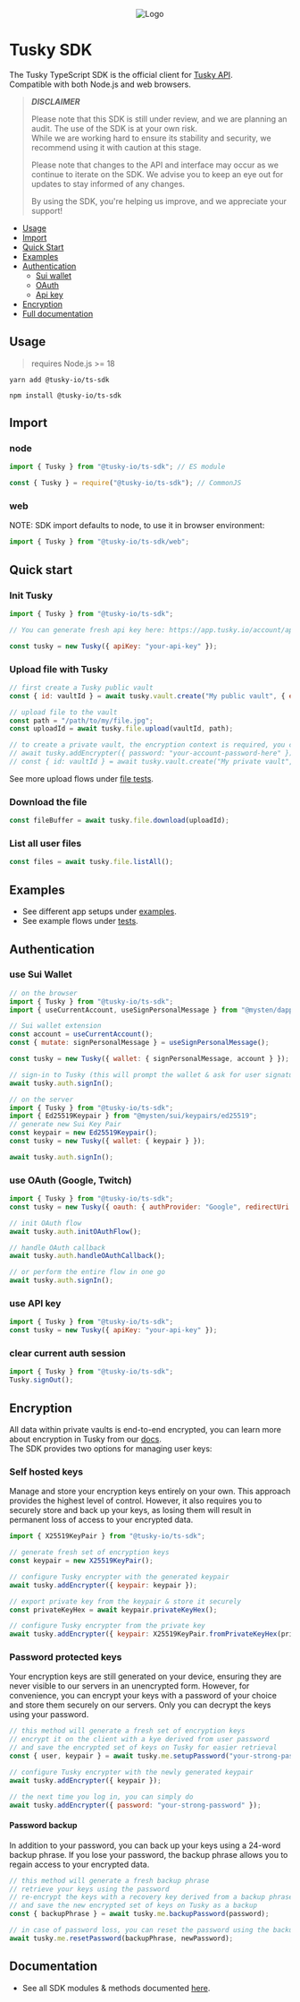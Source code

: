 <p align="center">
<img src="./og-image.png" alt="Logo">
</p>

# Tusky SDK

The Tusky TypeScript SDK is the official client for [Tusky API](https://docs.tusky.io/).\
Compatible with both Node.js and web browsers.


> **_DISCLAIMER_**
>
> Please note that this SDK is still under review, and we are planning an audit. The use of the SDK is at your own risk.\
> While we are working hard to ensure its stability and security, we recommend using it with caution at this stage.
>
> Please note that changes to the API and interface may occur as we continue to iterate on the SDK. We advise you to keep an eye out for updates to stay informed of any changes.
>
> By using the SDK, you're helping us improve, and we appreciate your support!


- [Usage](#usage)
- [Import](#import)
- [Quick Start](#quick-start)
- [Examples](#examples)
- [Authentication](#authentication)
  - [Sui wallet](#use-sui-wallet)
  - [OAuth](#use-oauth-google-twitch)
  - [Api key](#use-api-key)
- [Encryption](#encryption)
- [Full documentation](#documentation)

## Usage

> requires Node.js >= 18

<CodeGroup>
  <CodeGroupItem title="yarn">

```console:no-line-numbers
yarn add @tusky-io/ts-sdk
```

  </CodeGroupItem>
  <CodeGroupItem title="npm">

```console:no-line-numbers
npm install @tusky-io/ts-sdk
```

  </CodeGroupItem>
</CodeGroup>

## Import

### node

<CodeGroup>
  <CodeGroupItem title="ES Modules">

```js
import { Tusky } from "@tusky-io/ts-sdk"; // ES module
```

  </CodeGroupItem>
  <CodeGroupItem title="CommonJS">

```js
const { Tusky } = require("@tusky-io/ts-sdk"); // CommonJS
```

  </CodeGroupItem>
</CodeGroup>

### web

NOTE: SDK import defaults to node, to use it in browser environment:

```js
import { Tusky } from "@tusky-io/ts-sdk/web";
```

## Quick start

### Init Tusky

```js
import { Tusky } from "@tusky-io/ts-sdk";

// You can generate fresh api key here: https://app.tusky.io/account/api-keys

const tusky = new Tusky({ apiKey: "your-api-key" });
```

### Upload file with Tusky

```js
// first create a Tusky public vault
const { id: vaultId } = await tusky.vault.create("My public vault", { encrypted: false });

// upload file to the vault
const path = "/path/to/my/file.jpg";
const uploadId = await tusky.file.upload(vaultId, path);

// to create a private vault, the encryption context is required, you can learn more in Encryption paragraph
// await tusky.addEncrypter({ password: "your-account-password-here" });
// const { id: vaultId } = await tusky.vault.create("My private vault", { encrypted: true });
```

See more upload flows under [file tests](src/__tests__/vault/file.test.ts).

### Download the file

```js
const fileBuffer = await tusky.file.download(uploadId);
```

### List all user files

```js
const files = await tusky.file.listAll();
```

## Examples

- See different app setups under [examples](examples).
- See example flows under [tests](src/__tests__).

## Authentication

### use Sui Wallet

```js
// on the browser
import { Tusky } from "@tusky-io/ts-sdk";
import { useCurrentAccount, useSignPersonalMessage } from "@mysten/dapp-kit";

// Sui wallet extension
const account = useCurrentAccount();
const { mutate: signPersonalMessage } = useSignPersonalMessage();

const tusky = new Tusky({ wallet: { signPersonalMessage, account } });

// sign-in to Tusky (this will prompt the wallet & ask for user signature)
await tusky.auth.signIn();
```

```js
// on the server
import { Tusky } from "@tusky-io/ts-sdk";
import { Ed25519Keypair } from "@mysten/sui/keypairs/ed25519";
// generate new Sui Key Pair
const keypair = new Ed25519Keypair();
const tusky = new Tusky({ wallet: { keypair } });

await tusky.auth.signIn();
```

### use OAuth (Google, Twitch)

```js
import { Tusky } from "@tusky-io/ts-sdk";
const tusky = new Tusky({ oauth: { authProvider: "Google", redirectUri: "http://localhost:3000" } });

// init OAuth flow
await tusky.auth.initOAuthFlow();

// handle OAuth callback
await tusky.auth.handleOAuthCallback();

// or perform the entire flow in one go
await tusky.auth.signIn();
```

### use API key

```js
import { Tusky } from "@tusky-io/ts-sdk";
const tusky = new Tusky({ apiKey: "your-api-key" });
```

### clear current auth session

```js
import { Tusky } from "@tusky-io/ts-sdk";
Tusky.signOut();
```

## Encryption

All data within private vaults is end-to-end encrypted, you can learn more about encryption in Tusky from our [docs](https://docs.tusky.io/tusky-encryption/tusky-encryption).\
The SDK provides two options for managing user keys:

### Self hosted keys

Manage and store your encryption keys entirely on your own. This approach provides the highest level of control. However, it also requires you to securely store and back up your keys, as losing them will result in permanent loss of access to your encrypted data.

```js
import { X25519KeyPair } from "@tusky-io/ts-sdk";

// generate fresh set of encryption keys
const keypair = new X25519KeyPair();

// configure Tusky encrypter with the generated keypair
await tusky.addEncrypter({ keypair: keypair });

// export private key from the keypair & store it securely
const privateKeyHex = await keypair.privateKeyHex();

// configure Tusky encrypter from the private key
await tusky.addEncrypter({ keypair: X25519KeyPair.fromPrivateKeyHex(privateKeyHex) });
```

### Password protected keys

Your encryption keys are still generated on your device, ensuring they are never visible to our servers in an unencrypted form. However, for convenience, you can encrypt your keys with a password of your choice and store them securely on our servers. Only you can decrypt the keys using your password.

```js
// this method will generate a fresh set of encryption keys
// encrypt it on the client with a kye derived from user password
// and save the encrypted set of keys on Tusky for easier retrieval
const { user, keypair } = await tusky.me.setupPassword("your-strong-password");

// configure Tusky encrypter with the newly generated keypair
await tusky.addEncrypter({ keypair });

// the next time you log in, you can simply do
await tusky.addEncrypter({ password: "your-strong-password" });
```

#### Password backup

In addition to your password, you can back up your keys using a 24-word backup phrase. If you lose your password, the backup phrase allows you to regain access to your encrypted data.

```js
// this method will generate a fresh backup phrase
// retrieve your keys using the password
// re-encrypt the keys with a recovery key derived from a backup phrase
// and save the new encrypted set of keys on Tusky as a backup
const { backupPhrase } = await tusky.me.backupPassword(password);

// in case of password loss, you can reset the password using the backup phrase
await tusky.me.resetPassword(backupPhrase, newPassword);
```

## Documentation

- See all SDK modules & methods documented [here](DOCS.md).
